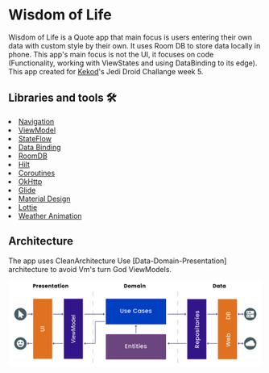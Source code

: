 
# Wisdom of Life

Wisdom of Life is a Quote app that main focus is users entering their own data with custom style by their own. It uses Room DB to store data locally in phone. This app's main focus is not the UI, it focuses on code (Functionality, working with ViewStates and using DataBinding to its edge). This app created for [Kekod](https://www.twitch.tv/kekod_)'s Jedi Droid Challange week 5. 

## Libraries and tools 🛠

<li><a href="https://developer.android.com/topic/libraries/architecture/navigation/">Navigation</a></li>
<li><a href="https://developer.android.com/topic/libraries/architecture/viewmodel">ViewModel</a></li>
<li><a href="https://developer.android.com/kotlin/flow/stateflow-and-sharedflow">StateFlow</a></li>
<li><a href="https://developer.android.com/topic/libraries/data-binding">Data Binding</a></li>
<li><a href="https://developer.android.com/topic/libraries/architecture/room">RoomDB</a></li>
<li><a href="https://developer.android.com/training/dependency-injection/hilt-android">Hilt</a></li>
<li><a href="https://developer.android.com/kotlin/coroutines">Coroutines</a></li>
<li><a href="https://github.com/square/okhttp">OkHttp</a></li>
<li><a href="https://bumptech.github.io/glide">Glide</a></li>
<li><a href="https://material.io/develop/android/docs/getting-started/">Material Design</a></li>
<li><a href="https://lottiefiles.com">Lottie</a></li>
<li><a href="https://github.com/MatteoBattilana/WeatherView">Weather Animation</a></li>

## Architecture
The app uses CleanArchitecture Use [Data-Domain-Presentation] architecture to avoid Vm's turn God ViewModels.

![Architecture](https://raw.githubusercontent.com/berkeronal/berkeronal.github.io/main/architecture.png)
